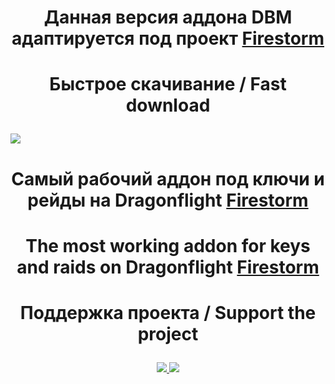 # <p align="center"> Данная версия аддона DBM адаптируется под проект [Firestorm](https://firestorm-servers.com/ru/) </p>
# <p align="center"> Быстрое скачивание / Fast download </p>
<a href="https://github.com/Aleksart163/DBM-RV-DF/archive/refs/heads/main.zip"><img src="https://www.freepngimg.com/thumb/download_now_button/25860-7-download-now-button-glossy-green.png"/></a>

# <p align="center"> Самый рабочий аддон под ключи и рейды на Dragonflight [Firestorm](https://firestorm-servers.com/ru/) </p>
# <p align="center"> The most working addon for keys and raids on Dragonflight [Firestorm](https://firestorm-servers.com/ru/) </p>
# <p align="center"> Поддержка проекта / Support the project </p>
<p align="center"> <a href="https://www.donationalerts.com/r/aleksart163"> <img src = "https://i.imgur.com/ykI6lqX.jpeg" /> </a>
<a href="https://www.qiwi.com/n/ALEKSART163"> <img src = "https://i.imgur.com/dvjMH7F.png" /> </a> </p>
